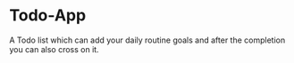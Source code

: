 # Todo-App
A Todo list which can add your daily routine goals and after the completion you can also cross on it.
